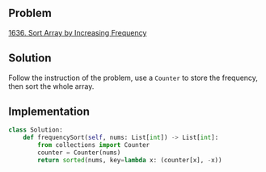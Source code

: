 ## Problem
[1636. Sort Array by Increasing Frequency](https://leetcode.com/problems/sort-array-by-increasing-frequency/)

## Solution
Follow the instruction of the problem, use a `Counter` to store the frequency, then sort the whole array.

## Implementation
```python
class Solution:
    def frequencySort(self, nums: List[int]) -> List[int]:
        from collections import Counter
        counter = Counter(nums)
        return sorted(nums, key=lambda x: (counter[x], -x))
```
